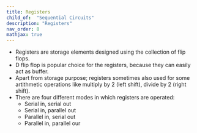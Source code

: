 ```yaml
---
title: Registers
child_of:  "Sequential Circuits"
description: "Registers"
nav_order: 8
mathjax: true
---
```


- Registers are storage elements designed using the collection of flip flops.
- D flip flop is popular choice for the registers, because they can easily act as buffer.
- Apart from storage purpose; registers sometimes also used for some artithmetic operations like multiply by 2 (left shift), divide by 2 (right shift).
- There are four different modes in which registers are operated:
    - Serial in, serial out
    - Serial in, parallel out
    - Parallel in, serial out
    - Parallel in, parallel our